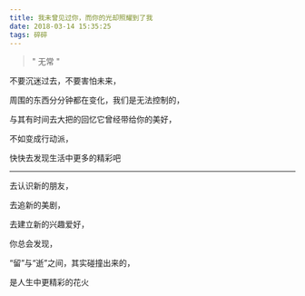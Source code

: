 ```yaml
---
title: 我未曾见过你，而你的光却照耀到了我
date: 2018-03-14 15:35:25
tags: 碎碎
---
```


> " 无常 "

不要沉迷过去，不要害怕未来，

周围的东西分分钟都在变化，我们是无法控制的，

与其有时间去大把的回忆它曾经带给你的美好，

不如变成行动派，

快快去发现生活中更多的精彩吧

***


去认识新的朋友，

去追新的美剧，

去建立新的兴趣爱好，

你总会发现，

“留”与“逝”之间，其实碰撞出来的，

是人生中更精彩的花火


